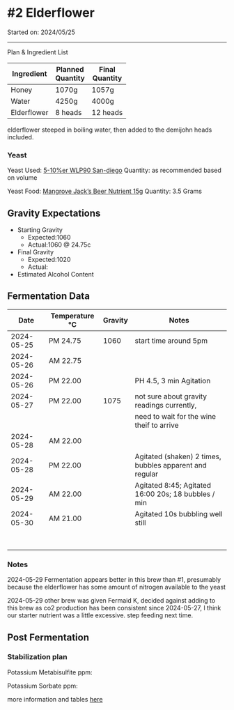 <h1> #2 Elderflower </h1>

Started on: 2024/05/25

<hr>

Plan & Ingredient List

| Ingredient  | Planned<br/>Quantity | Final<br/>Quantity |
|-------------|----------------------|--------------------|
| Honey       | 1070g                | 1057g              |
| Water       | 4250g                | 4000g              |
| Elderflower | 8 heads              | 12 heads           |

elderflower steeped in boiling water, then added to the demijohn heads included.

<h3>Yeast</h3>

Yeast
Used: [5-10%er WLP90 San-diego](https://www.themaltmiller.co.uk/product/wlp090-san-diego-super-yeast/?v=79cba1185463)
Quantity: as recommended based on volume

Yeast
Food: [Mangrove Jack’s Beer Nutrient 15g](https://www.themaltmiller.co.uk/product/mangrove-jacks-beer-nutrient-15g/?v=79cba1185463)
Quantity: 3.5 Grams

<h2>Gravity Expectations</h2>

- Starting Gravity
    - Expected:1060
    - Actual:1060 @ 24.75c
- Final Gravity
    - Expected:1020
    - Actual:
- Estimated Alcohol Content

<h2>Fermentation Data</h2>

| Date       | Temperature  °C | Gravity | Notes                                                   |
|------------|-----------------|---------|---------------------------------------------------------|
| 2024-05-25 | PM 24.75        | 1060    | start time around 5pm                                   |
| 2024-05-26 | AM 22.75        |         |                                                         |
| 2024-05-26 | PM 22.00        |         | PH 4.5, 3 min Agitation                                 |
| 2024-05-27 | PM 22.00        | 1075    | not sure about gravity readings currently,              |
|            |                 |         | need to wait for the wine theif to arrive               |
| 2024-05-28 | AM 22.00        |         |                                                         |
| 2024-05-28 | PM 22.00        |         | Agitated (shaken) 2 times, bubbles apparent and regular |
| 2024-05-29 | AM 22.00        |         | Agitated 8:45;  Agitated 16:00 20s; 18 bubbles / min    |
| 2024-05-30 | AM 21.00        |         | Agitated 10s bubbling well still                        |
|            |                 |         |                                                         |
|            |                 |         |                                                         |
|            |                 |         |                                                         |
|            |                 |         |                                                         |
|            |                 |         |                                                         |
|            |                 |         |                                                         |
|            |                 |         |                                                         |
|            |                 |         |                                                         |


<h3> Notes </h3>

2024-05-29 Fermentation appears better in this brew than #1, presumably because the elderflower has some amount
of nitrogen available to the yeast 

2024-05-29 other brew was given Fermaid K, decided against adding to this brew as co2 production has been 
consistent since 2024-05-27, I think our starter nutrient was a little excessive. step feeding next time.  

<h2>Post Fermentation</h2>

<h3>Stabilization plan</h3>

Potassium Metabisulfite ppm:

Potassium Sorbate ppm:

more information and tables [here](https://meadmaking.wiki/en/process/stabilization)
